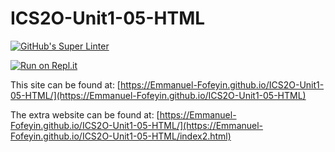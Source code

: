 # ICS2O-Unit1-05-HTML

[![GitHub's Super Linter](https://github.com/Emmanuel-Fofeyin/ICS2O-Unit1-05-HTML/workflows/GitHub's%20Super%20Linter/badge.svg)](https://github.com/Emmanuel-Fofeyin/ICS2O-Unit1-05-HTML/actions)



[![Run on Repl.it](https://repl.it/badge/github/Emmanuel-Fofeyin/ICS2O-Unit1-05-HTML)](https://repl.it/github/Emmanuel-Fofeyin/ICS2O-Unit1-05-HTML)

This site can be found at: [https://Emmanuel-Fofeyin.github.io/ICS2O-Unit1-05-HTML/](https://Emmanuel-Fofeyin.github.io/ICS2O-Unit1-05-HTML)

The extra website can be found at: [https://Emmanuel-Fofeyin.github.io/ICS2O-Unit1-05-HTML/](https://Emmanuel-Fofeyin.github.io/ICS2O-Unit1-05-HTML/index2.html)
